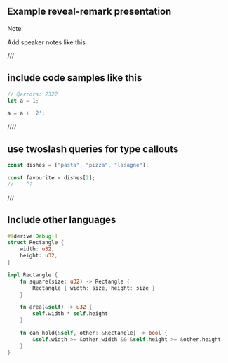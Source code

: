 ## Example reveal-remark presentation


Note:

Add speaker notes like this

///

## include code samples like this

```ts twoslash
// @errors: 2322
let a = 1;

a = a + '2';
```

////

## use twoslash queries for type callouts

```ts twoslash
const dishes = ["pasta", "pizza", "lasagne"];

const favourite = dishes[2];
//    ^?
```

///

## Include other languages

```rs
#[derive(Debug)]
struct Rectangle {
    width: u32,
    height: u32,
}

impl Rectangle {
    fn square(size: u32) -> Rectangle {
        Rectangle { width: size, height: size }
    }

    fn area(&self) -> u32 {
        self.width * self.height
    }

    fn can_hold(&self, other: &Rectangle) -> bool {
        &self.width >= &other.width && &self.height >= &other.height
    }
}
```
